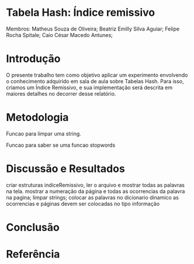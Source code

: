 # Tabela Hash: Índice remissivo

Membros:
Matheus Souza de Oliveira;
Beatriz Emilly Silva Aguiar;
Felipe Rocha Spitale;
Caio César Macedo Antunes;

# Introdução
O presente trabalho tem como objetivo aplicar um experimento envolvendo o conhecimento adquirido em sala de aula sobre Tabelas Hash. Para isso, criamos um Índice Remissivo, e sua implementação será descrita em maiores detalhes no decorrer desse relatório.
# Metodologia 
Funcao para limpar uma string.

Funcao para saber se uma funcao stopwords
# Discussão e Resultados 
criar estruturas indiceRemissivo, ler o arquivo e mostrar todas as palavras na tela.
mostrar a numeração da página e todas as ocorrencias da palavra na pagina;
limpar strings;
colocar as palavras no dicionario dinamico 
as ocorrencias e páginas devem ser colocadas no tipo informação 
# Conclusão


# Referência



